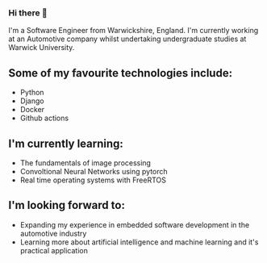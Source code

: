 ### Hi there 👋

I'm a Software Engineer from Warwickshire, England. I'm currently working at an Automotive company whilst undertaking undergraduate studies at Warwick University.

## Some of my favourite technologies include:
 * Python
 * Django
 * Docker
 * Github actions

## I'm currently learning:
  * The fundamentals of image processing
  * Convoltional Neural Networks using pytorch
  * Real time operating systems with FreeRTOS

## I'm looking forward to:
  * Expanding my experience in embedded software development in the automotive industry
  * Learning more about artificial intelligence and machine learning and it's practical application
